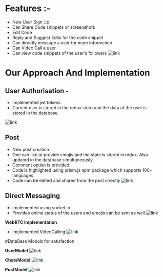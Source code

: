 


# Features :- 
 -  New User Sign Up
 -  Can Share Code snippets or screenshots
 -  Edit Code
 -  Reply and Suggest Edits for the code snippet
 -  Can directly message a user for more information
 -  Can Video Call a user
 -  Can view code snippets of the user's followers
![link](https://d112y698adiu2z.cloudfront.net/photos/production/software_photos/002/296/755/datas/original.PNG)

# Our Approach And Implementation 

## User Authorisation -
- Implemented jwt tokens.
- Current user is stored in the redux store and the data of the user is stored in the database.

![link](https://d112y698adiu2z.cloudfront.net/photos/production/software_photos/002/296/756/datas/original.PNG)

## Post 
- New post creation
- One can like or provide emojis and the state is stored in redux. Also updated in the database simultaneously.
- Comment option is provided
- Code is highlighted using prism.js npm package which supports 100+ languages.
- Code can be edited and shared from the post directly
![link](https://d112y698adiu2z.cloudfront.net/photos/production/software_photos/002/296/753/datas/original.PNG)

## Direct Messaging 
-  Implemented using socket.io
- Provides online status of the users and emojis can be sent as well
![link](https://d112y698adiu2z.cloudfront.net/photos/production/software_photos/002/296/757/datas/original.PNG)

**WebRTC Implementation** 
-  Implemented VideoCalling
![link](https://d112y698adiu2z.cloudfront.net/photos/production/software_photos/002/296/758/datas/original.PNG)

#DataBase Models for satisfaction

**UserModel**
![link](https://d112y698adiu2z.cloudfront.net/photos/production/software_photos/002/296/751/datas/original.PNG)

**ChatsModel**
![link](https://d112y698adiu2z.cloudfront.net/photos/production/software_photos/002/296/754/datas/gallery.jpg)

**PostModel**
![link](https://d112y698adiu2z.cloudfront.net/photos/production/software_photos/002/296/752/datas/original.PNG)


